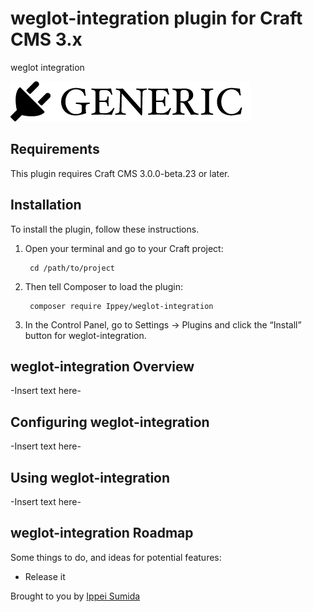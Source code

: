 # weglot-integration plugin for Craft CMS 3.x

weglot integration

![Screenshot](resources/img/plugin-logo.png)

## Requirements

This plugin requires Craft CMS 3.0.0-beta.23 or later.

## Installation

To install the plugin, follow these instructions.

1. Open your terminal and go to your Craft project:

        cd /path/to/project

2. Then tell Composer to load the plugin:

        composer require Ippey/weglot-integration

3. In the Control Panel, go to Settings → Plugins and click the “Install” button for weglot-integration.

## weglot-integration Overview

-Insert text here-

## Configuring weglot-integration

-Insert text here-

## Using weglot-integration

-Insert text here-

## weglot-integration Roadmap

Some things to do, and ideas for potential features:

* Release it

Brought to you by [Ippei Sumida](https://unplat.info)
